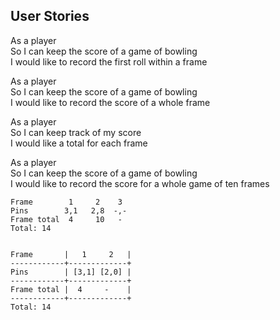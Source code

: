 ## User Stories

As a player     
So I can keep the score of a game of bowling      
I would like to record the first roll within a frame       

As a player        
So I can keep the score of a game of bowling       
I would like to record the score of a whole frame        

As a player        
So I can keep track of my score      
I would like a total for each frame         

As a player        
So I can keep the score of a game of bowling        
I would like to record the score for a whole game of ten frames        

```
Frame        1     2    3
Pins        3,1   2,8  -,-
Frame total  4     10   -
Total: 14


Frame       |   1     2   |
------------+-------------+
Pins        | [3,1] [2,0] |
------------+-------------+
Frame total |  4     -    |
------------+-------------+
Total: 14
```
